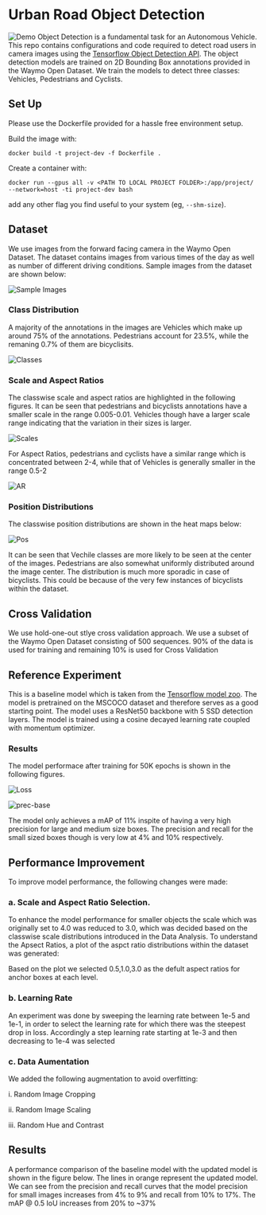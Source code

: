 
# Urban Road Object Detection
![Demo](https://github.com/nsteve2407/urban-road-osbtacle-detection/blob/master/images/demo.gif)
Object Detection is a fundamental task for an Autonomous Vehicle. This repo contains configurations and code required to detect road users in camera images using the [Tensorflow Object Detection API](https://github.com/tensorflow/models/tree/master/research/object_detection). The object detection models are trained on 2D Bounding Box annotations provided in the Waymo Open Dataset. We train the models to detect three classes: Vehicles, Pedestrians and Cyclists.



## Set Up
Please use the Dockerfile provided for a hassle free environment setup.

Build the image with:
```
docker build -t project-dev -f Dockerfile .
```

Create a container with:
```
docker run --gpus all -v <PATH TO LOCAL PROJECT FOLDER>:/app/project/ --network=host -ti project-dev bash
```
add any other flag you find useful to your system (eg, `--shm-size`).
## Dataset
We use images from the forward facing camera in the Waymo Open Dataset. The dataset contains images from various times of the day as well as number of different driving conditions. Sample images from the dataset are shown below:

![Sample Images](https://github.com/nsteve2407/urban-road-osbtacle-detection/blob/master/dataset.png)

### Class Distribution
A majority of the annotations in the images are Vehicles which make up around 75% of the annotations. Pedestrians account for 23.5%, while the remaning 0.7% of them are bicyclisits.

![Classes](https://github.com/nsteve2407/urban-road-osbtacle-detection/blob/master/images/classes.png)

### Scale and Aspect Ratios
The classwise scale and aspect ratios are highlighted in the following figures. It can be seen that pedestrians and bicyclists annotations have a smaller scale in the range 0.005-0.01. Vehicles though have a larger scale range indicating that the variation in their sizes is larger.

![Scales](https://github.com/nsteve2407/urban-road-osbtacle-detection/blob/master/images/bbox-scale.png)

For Aspect Ratios, pedestrians and cyclists have a similar range which is concentrated between 2-4, while that of Vehicles is generally smaller in the range 0.5-2

![AR](https://github.com/nsteve2407/urban-road-osbtacle-detection/blob/master/images/bbox-aspect-ratio.png)

### Position Distributions
The classwise position distributions are shown in the heat maps below:

![Pos](https://github.com/nsteve2407/urban-road-osbtacle-detection/blob/master/images/position-distributions.png)

It can be seen that Vechile classes are more likely to be seen at the center of the images. Pedestrians are also somewhat uniformly distributed around the image center. The distribution is much more sporadic in case of bicyclists. This could be because of the very few instances of bicyclists within the dataset.
## Cross Validation
We use hold-one-out stlye cross validation approach. We use a subset of the Waymo Open Dataset consisting of 500 sequences. 90% of the data is used for training and remaining 10% is used for Cross Validation
## Reference Experiment
This is a baseline model which is taken from the [Tensorflow model zoo](https://github.com/tensorflow/models/blob/master/research/object_detection/g3doc/tf2_detection_zoo.md). The model is pretrained on the MSCOCO dataset and therefore serves as a good starting point. The model uses a ResNet50 backbone with 5 SSD detection layers. The model is trained using a cosine decayed learning rate coupled with momentum optimizer.

### Results
The model performace after training for 50K epochs is shown in the following figures.

![Loss](https://github.com/nsteve2407/urban-road-osbtacle-detection/blob/master/images/baseline_loss.png)

![prec-base](https://github.com/nsteve2407/urban-road-osbtacle-detection/blob/master/images/prec_baseline.png)

The model only achieves a mAP of 11% inspite of having a very high precision for large and medium size boxes. The precision and recall for the small sized boxes though is very low at 4% and 10% respectively.
## Performance Improvement
To improve model performance, the following changes were made:

### a. Scale and Aspect Ratio Selection.
To enhance the model performance for smaller objects the scale which was originally set to 4.0 was reduced to 3.0, which was decided based on the classwise scale distributions introduced in the Data Analysis. To understand the Apsect Ratios, a plot of the aspct ratio distributions within the dataset was generated:

Based on the plot we selected 0.5,1.0,3.0 as the defult aspect ratios for anchor boxes at each level.

### b. Learning Rate
An experiment was done by sweeping the learning rate between 1e-5 and 1e-1, in order to select the learning rate for which there was the steepest drop in loss. Accordingly a step learning rate starting at 1e-3 and then decreasing to 1e-4 was selected

### c. Data Aumentation
We added the following augmentation to avoid overfitting:

i. Random Image Cropping

ii. Random Image Scaling

iii. Random Hue and Contrast


## Results
A performance comparison of the baseline model with the updated model is shown in the figure below. The lines in orange represent the updated model.
We can see from the precision and recall curves that the model precision for small images increases from 4% to 9% and recall from 10% to 17%. The mAP @ 0.5 IoU increases from 20% to ~37%
